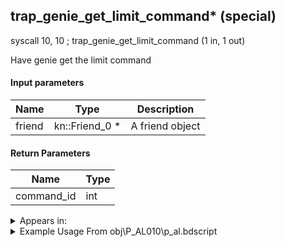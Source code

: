 ## trap_genie_get_limit_command* (special)

syscall 10, 10 ; trap_genie_get_limit_command (1 in, 1 out)

Have genie get the limit command

#### Input parameters
| Name | Type | Description
|------|------|------------
| friend   | kn::Friend_0 *   | A friend object


#### Return Parameters
| Name | Type
|------|-----
| command_id   | int   


<details>
	<summary>Appears in:</summary>
| filename | Entity (obj)
|----------|-------------
| obj\P_AL010\p_al.bdscript       | ((P) Genie)          

</details>

<details>
	<summary>Example Usage From obj\P_AL010\p_al.bdscript</summary>
L4091:
 pushFromFSp 0
 pushFromFSp 0
 syscall 10, 10 ; trap_genie_get_limit_command (1 in, 1 out)
 gosub 4, L4216
 drop 
 halt 
 jmp L4070
</details>

